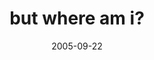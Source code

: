 ---
layout: base.njk
title : 'but where am i?' 
view_title : 'but where am i?' 
year : '2005' 
date : '2005-09-22' 
img_file : '/drawing/butwhereami.png' 
html_file : 'butwhereami' 
next_html : 'theydontknow.html' 
year_order : '121' 
permalink : "title/{{html_file}}.html"
---